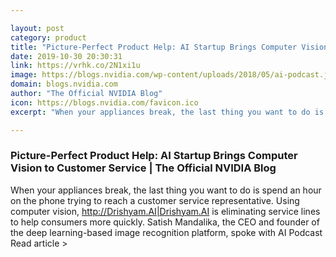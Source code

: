 ```yaml
---

layout: post
category: product
title: "Picture-Perfect Product Help: AI Startup Brings Computer Vision to Customer Service"
date: 2019-10-30 20:30:31
link: https://vrhk.co/2N1xi1u
image: https://blogs.nvidia.com/wp-content/uploads/2018/05/ai-podcast.jpg
domain: blogs.nvidia.com
author: "The Official NVIDIA Blog"
icon: https://blogs.nvidia.com/favicon.ico
excerpt: "When your appliances break, the last thing you want to do is spend an hour on the phone trying to reach a customer service representative. Using computer vision, <http://Drishyam.AI|Drishyam.AI> is eliminating service lines to help consumers more quickly. Satish Mandalika, the CEO and founder of the deep learning-based image recognition platform, spoke with AI Podcast Read article &gt;"

---
```


### Picture-Perfect Product Help: AI Startup Brings Computer Vision to Customer Service | The Official NVIDIA Blog

When your appliances break, the last thing you want to do is spend an hour on the phone trying to reach a customer service representative. Using computer vision, <http://Drishyam.AI|Drishyam.AI> is eliminating service lines to help consumers more quickly. Satish Mandalika, the CEO and founder of the deep learning-based image recognition platform, spoke with AI Podcast Read article &gt;